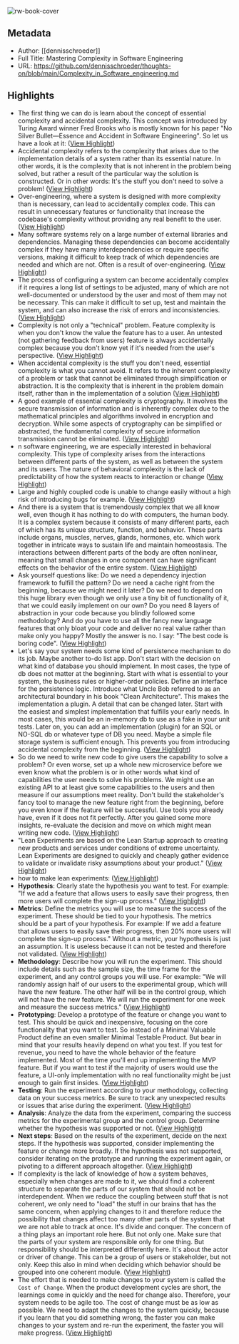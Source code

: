 ![rw-book-cover](https://opengraph.githubassets.com/62611223ca9f37ee2d53f5ad110492954e164316dda7cdb62cbc2c7128468c45/dennisschroeder/thoughts-on)

## Metadata
- Author: [[dennisschroeder]]
- Full Title: Mastering Complexity in Software Engineering
- URL: https://github.com/dennisschroeder/thoughts-on/blob/main/Complexity_in_Software_engineering.md

## Highlights
- The first thing we can do is learn about the concept of essential complexity and accidental complexity. This concept was introduced by Turing Award winner Fred Brooks who is mostly known for his paper "No Silver Bullet—Essence and Accident in Software Engineering". So let us have a look at it: ([View Highlight](https://read.readwise.io/read/01gzjqmm8yg69dfcmx8f552dnk))
- Accidental complexity refers to the complexity that arises due to the implementation details of a system rather than its essential nature. In other words, it is the complexity that is not inherent in the problem being solved, but rather a result of the particular way the solution is constructed. Or in other words: It's the stuff you don't need to solve a problem! ([View Highlight](https://read.readwise.io/read/01gzjqn8enmj7bp0qt0hmabhz6))
- Over-engineering, where a system is designed with more complexity than is necessary, can lead to accidentally complex code. This can result in unnecessary features or functionality that increase the codebase's complexity without providing any real benefit to the user. ([View Highlight](https://read.readwise.io/read/01gzjqnz3ajb2wes8zmje6ve4t))
- Many software systems rely on a large number of external libraries and dependencies. Managing these dependencies can become accidentally complex if they have many interdependencies or require specific versions, making it difficult to keep track of which dependencies are needed and which are not. Often is a result of over-engineering. ([View Highlight](https://read.readwise.io/read/01gzjqp9m52y8mtcc7bkcn8yg7))
- The process of configuring a system can become accidentally complex if it requires a long list of settings to be adjusted, many of which are not well-documented or understood by the user and most of them may not be necessary. This can make it difficult to set up, test and maintain the system, and can also increase the risk of errors and inconsistencies. ([View Highlight](https://read.readwise.io/read/01gzjqpm7jextjz03h3xr9fw0m))
- Complexity is not only a "technical" problem. Feature complexity is when you don't know the value the feature has to a user. An untested (not gathering feedback from users) feature is always accidentally complex because you don't know yet if it's needed from the user's perspective. ([View Highlight](https://read.readwise.io/read/01gzjqpx9pdwbzdkr1q7zqg03k))
- When accidental complexity is the stuff you don't need, essential complexity is what you cannot avoid.
  It refers to the inherent complexity of a problem or task that cannot be eliminated through simplification or abstraction. It is the complexity that is inherent in the problem domain itself, rather than in the implementation of a solution ([View Highlight](https://read.readwise.io/read/01gzjqqfmykese04fynq6d4hn4))
- A good example of essential complexity is cryptography. It involves the secure transmission of information and is inherently complex due to the mathematical principles and algorithms involved in encryption and decryption. While some aspects of cryptography can be simplified or abstracted, the fundamental complexity of secure information transmission cannot be eliminated. ([View Highlight](https://read.readwise.io/read/01gzjqr6feperyqwfe7pm9t0rs))
- n software engineering, we are especially interested in behavioral complexity.
  This type of complexity arises from the interactions between different parts of the system, as well as between the system and its users. The nature of behavioral complexity is the lack of predictability of how the system reacts to interaction or change ([View Highlight](https://read.readwise.io/read/01gzjqs47k8f3fh0x3jcdx14qd))
- Large and highly coupled code is unable to change easily without a high risk of introducing bugs for example. ([View Highlight](https://read.readwise.io/read/01gzjqtcd7qedd4a0fdd5t0hdc))
- And there is a system that is tremendously complex that we all know well, even though it has nothing to do with computers, the human body. It is a complex system because it consists of many different parts, each of which has its unique structure, function, and behavior. These parts include organs, muscles, nerves, glands, hormones, etc. which work together in intricate ways to sustain life and maintain homeostasis. The interactions between different parts of the body are often nonlinear, meaning that small changes in one component can have significant effects on the behavior of the entire system. ([View Highlight](https://read.readwise.io/read/01gzjqv7j7r3ckfby7h40pe5bk))
- Ask yourself questions like: Do we need a dependency injection framework to fulfill the pattern? Do we need a cache right from the beginning, because we might need it later? Do we need to depend on this huge library even though we only use a tiny bit of functionality of it, that we could easily implement on our own? Do you need 8 layers of abstraction in your code because you blindly followed some methodology? And do you have to use all the fancy new language features that only bloat your code and deliver no real value rather than make only you happy? Mostly the answer is no. I say: "The best code is boring code". ([View Highlight](https://read.readwise.io/read/01gzjqxtpv5m4cb6d60vcxtzy6))
- Let's say your system needs some kind of persistence mechanism to do its job. Maybe another to-do list app. Don't start with the decision on what kind of database you should implement. In most cases, the type of db does not matter at the beginning. Start with what is essential to your system, the business rules or higher-order policies. Define an interface for the persistence logic. Introduce what Uncle Bob referred to as an architectural boundary in his book "Clean Architecture". This makes the implementation a plugin. A detail that can be changed later. Start with the easiest and simplest implementation that fulfills your early needs. In most cases, this would be an in-memory db to use as a fake in your unit tests. Later on, you can add an implementation (plugin) for an SQL or NO-SQL db or whatever type of DB you need. Maybe a simple file storage system is sufficient enough. This prevents you from introducing accidental complexity from the beginning. ([View Highlight](https://read.readwise.io/read/01gzjqzpfwvjczs6rz2c7jke3w))
- So do we need to write new code to give users the capability to solve a problem? Or even worse, set up a whole new microservice before we even know what the problem is or in other words what kind of capabilities the user needs to solve his problems. We might use an existing API to at least give some capabilities to the users and then measure if our assumptions meet reality. Don't build the stakeholder's fancy tool to manage the new feature right from the beginning, before you even know if the feature will be successful. Use tools you already have, even if it does not fit perfectly. After you gained some more insights, re-evaluate the decision and move on which might mean writing new code. ([View Highlight](https://read.readwise.io/read/01gzjr372h53nkh37rmm1yd9xz))
- "Lean Experiments are based on the Lean Startup approach to creating new products and services under conditions of extreme uncertainty. Lean Experiments are designed to quickly and cheaply gather evidence to validate or invalidate risky assumptions about your product." ([View Highlight](https://read.readwise.io/read/01gzjraaqwqk4d6x03fvvm8dpq))
- how to make lean experiments: ([View Highlight](https://read.readwise.io/read/01gzjrcxxrj2g7mfdmb8g1mg2j))
- **Hypothesis**: Clearly state the hypothesis you want to test. For example: "If we add a feature that allows users to easily save their progress, then more users will complete the sign-up process." ([View Highlight](https://read.readwise.io/read/01gzjrd1ra0ytz4phbh1nd8ed7))
- **Metrics**: Define the metrics you will use to measure the success of the experiment. These should be tied to your hypothesis. The metrics should be a part of your hypothesis. For example: If we add a feature that allows users to easily save their progress, then 20% more users will complete the sign-up process." Without a metric, your hypothesis is just an assumption. It is useless because it can not be tested and therefore not validated. ([View Highlight](https://read.readwise.io/read/01gzjrd5c1ra23w5yhpfhcz6wn))
- **Methodology**: Describe how you will run the experiment. This should include details such as the sample size, the time frame for the experiment, and any control groups you will use. For example: "We will randomly assign half of our users to the experimental group, which will have the new feature. The other half will be in the control group, which will not have the new feature. We will run the experiment for one week and measure the success metrics." ([View Highlight](https://read.readwise.io/read/01gzjrd924xekb9wxekyf16tq4))
- **Prototyping**: Develop a prototype of the feature or change you want to test. This should be quick and inexpensive, focusing on the core functionality that you want to test. So instead of a Minimal Valuable Product define an even smaller Minimal Testable Product. But bear in mind that your results heavily depend on what you test. If you test for revenue, you need to have the whole behavior of the feature implemented. Most of the time you'll end up implementing the MVP feature. But if you want to test if the majority of users would use the feature, a UI-only implementation with no real functionality might be just enough to gain first insides. ([View Highlight](https://read.readwise.io/read/01gzjrdcryf29ww47x17vx0bdt))
- **Testing**: Run the experiment according to your methodology, collecting data on your success metrics. Be sure to track any unexpected results or issues that arise during the experiment. ([View Highlight](https://read.readwise.io/read/01gzjrdgj1jmmk5689f4p0zzse))
- **Analysis**: Analyze the data from the experiment, comparing the success metrics for the experimental group and the control group. Determine whether the hypothesis was supported or not. ([View Highlight](https://read.readwise.io/read/01gzjrdmspay73kdv98n6c7r8z))
- **Next steps**: Based on the results of the experiment, decide on the next steps. If the hypothesis was supported, consider implementing the feature or change more broadly. If the hypothesis was not supported, consider iterating on the prototype and running the experiment again, or pivoting to a different approach altogether. ([View Highlight](https://read.readwise.io/read/01gzjrdsvkzf4bw37xpqvtw181))
- If complexity is the lack of knowledge of how a system behaves, especially when changes are made to it, we should find a coherent structure to separate the parts of our system that should not be interdependent. When we reduce the coupling between stuff that is not coherent, we only need to "load" the stuff in our brains that has the same concern, when applying changes to it and therefore reduce the possibility that changes affect too many other parts of the system that we are not able to track at once. It's divide and conquer. The concern of a thing plays an important role here. But not only one. Make sure that the parts of your system are responsible only for one thing. But responsibility should be interpreted differently here. It´s about the actor or driver of change. This can be a group of users or stakeholder, but not only. Keep this also in mind when deciding which behavior should be grouped into one coherent module. ([View Highlight](https://read.readwise.io/read/01gzjrfv5hp1zz2myapb0s70ve))
- The effort that is needed to make changes to your system is called the `Cost of Change`. When the product development cycles are short, the learnings come in quickly and the need for change also. Therefore, your system needs to be agile too. The cost of change must be as low as possible. We need to adapt the changes to the system quickly, because if you learn that you did something wrong, the faster you can make changes to your system and re-run the experiment, the faster you will make progress. ([View Highlight](https://read.readwise.io/read/01gzjrgnsmzjee1x023msczsqg))
